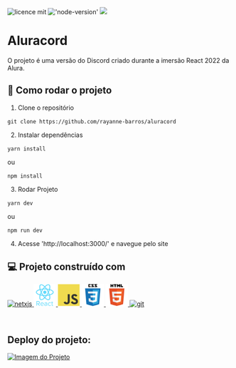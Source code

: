 ![licence mit](https://img.shields.io/badge/licence-MIT-blue.svg)
!['node-version'](https://img.shields.io/badge/node-14.16.0-green)
<img src="https://img.shields.io/badge/RayanneBarrros-Aluracord-blue"/>
<br>


# Aluracord

O projeto é uma versão do Discord criado durante a imersão React 2022 da Alura.

## 📍 Como rodar o projeto

1. Clone o repositório
```
git clone https://github.com/rayanne-barros/aluracord
```
2. Instalar dependências
```
yarn install 
```
  ou 
```
npm install
```
3. Rodar Projeto

```
yarn dev
```
ou
```
npm run dev
```
4. Acesse 'http://localhost:3000/' e navegue pelo site
 ## 💻 Projeto construído com
<p align="left"> <a href="https://nextjs.org/" target="_blank"> <img src="https://raw.githubusercontent.com/samfromaway/samfromaway/master/.github/images/nextjs.png" alt="netxjs" width="50" height="50"/>
<a href="https://reactjs.org/" target="_blank"> <img src="https://raw.githubusercontent.com/devicons/devicon/master/icons/react/react-original-wordmark.svg" alt="react" width="50" height="50"/> </a> 
<a href="https://developer.mozilla.org/en-US/docs/Web/JavaScript" target="_blank"> <img src="https://raw.githubusercontent.com/devicons/devicon/master/icons/javascript/javascript-original.svg" alt="javascript" width="50" height="50"/> </a>
<a href="https://www.w3schools.com/css/" target="_blank"> <img src="https://raw.githubusercontent.com/devicons/devicon/master/icons/css3/css3-original-wordmark.svg" alt="css3" width="50" height="50"/> </a> 
<a href="https://www.w3.org/html/" target="_blank"> <img src="https://raw.githubusercontent.com/devicons/devicon/master/icons/html5/html5-original-wordmark.svg" alt="html5" width="50" height="50"/> </a>   </a> <a href="https://git-scm.com/" target="_blank"> <img src="https://www.vectorlogo.zone/logos/git-scm/git-scm-icon.svg" alt="git" width="50" height="50"/> </a>  </p>
<br>

## Deploy do projeto:
<a href="https://aluracord-olive.vercel.app/" target="_blank" rel="noopener noreferrer" title="Animais Fantástico"><img src="https://i.postimg.cc/brMQG0nq/aluracord.png" alt="Imagem do Projeto" width="800" height=""/></a>


